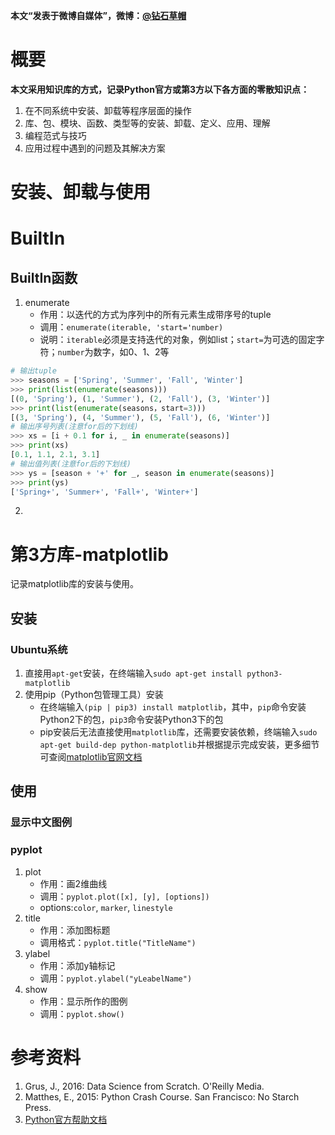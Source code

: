 **本文“发表于微博自媒体”，微博：[@钻石草帽](https://weibo.com/strawhatchan)**

# 概要
**本文采用知识库的方式，记录Python官方或第3方以下各方面的零散知识点：**

1. 在不同系统中安装、卸载等程序层面的操作
2. 库、包、模块、函数、类型等的安装、卸载、定义、应用、理解
3. 编程范式与技巧
4. 应用过程中遇到的问题及其解决方案

# 安装、卸载与使用




# BuiltIn
## BuiltIn函数
1. enumerate
	- 作用：以迭代的方式为序列中的所有元素生成带序号的tuple
	- 调用：`enumerate(iterable, 'start='number)`
	- 说明：`iterable`必须是支持迭代的对象，例如list；`start=`为可选的固定字符；`number`为数字，如0、1、2等
```python
# 输出tuple
>>> seasons = ['Spring', 'Summer', 'Fall', 'Winter']
>>> print(list(enumerate(seasons)))
[(0, 'Spring'), (1, 'Summer'), (2, 'Fall'), (3, 'Winter')]
>>> print(list(enumerate(seasons，start=3)))
[(3, 'Spring'), (4, 'Summer'), (5, 'Fall'), (6, 'Winter')]
# 输出序号列表(注意for后的下划线)
>>> xs = [i + 0.1 for i, _ in enumerate(seasons)]
>>> print(xs)
[0.1, 1.1, 2.1, 3.1]
# 输出值列表(注意for后的下划线)
>>> ys = [season + '+' for _, season in enumerate(seasons)]
>>> print(ys)
['Spring+', 'Summer+', 'Fall+', 'Winter+']
```
2. 




# 第3方库-matplotlib
记录matplotlib库的安装与使用。
## 安装
### Ubuntu系统
1. 直接用`apt-get`安装，在终端输入`sudo apt-get install python3-matplotlib`
2. 使用pip（Python包管理工具）安装
	- 在终端输入`(pip | pip3) install matplotlib`，其中，`pip`命令安装Python2下的包，`pip3`命令安装Python3下的包
	- pip安装后无法直接使用`matplotlib`库，还需要安装依赖，终端输入`sudo apt-get build-dep python-matplotlib`并根据提示完成安装，更多细节可查阅[matplotlib官网文档](https://matplotlib.org/contents.html)

## 使用
### 显示中文图例

### pyplot
1. plot
	- 作用：画2维曲线
	- 调用：`pyplot.plot([x], [y], [options])`
	- options:`color`, `marker`, `linestyle`
2. title
	- 作用：添加图标题
	- 调用格式：`pyplot.title("TitleName")`
3. ylabel
	- 作用：添加y轴标记
	- 调用：`pyplot.ylabel("yLeabelName")`
4. show
	- 作用：显示所作的图例
	- 调用：`pyplot.show()`





# 参考资料
1. Grus, J., 2016: Data Science from Scratch. O'Reilly Media.
2. Matthes, E., 2015: Python Crash Course. San Francisco: No Starch Press.
3. [Python官方帮助文档](https://docs.python.org/3/)